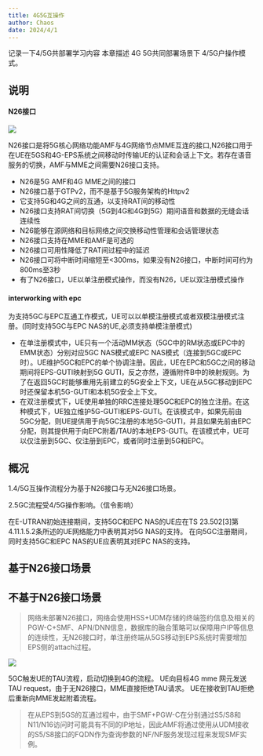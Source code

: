 ```yaml
---
title: 4G5G互操作 
author: Chaos
date: 2024/4/1
---
```

记录一下4/5G共部署学习内容
本章描述 4G 5G共同部署场景下 4/5G户操作模式。

<!-- more -->
## 说明

#### N26接口
![](http://nas.xiaojiacheng.top:5543//blog_pic/uploads/2024/04/20240401170253.png)

N26接口是将5G核心网络功能AMF与4G网络节点MME互连的接口,N26接口用于在UE在5GS和4G-EPS系统之间移动时传输UE的认证和会话上下文。若存在语音服务的切换，AMF与MME之间需要N26接口支持。

- N26是5G AMF和4G MME之间的接口
- N26接口基于GTPv2，而不是基于5G服务架构的Httpv2
- 它支持5G和4G之间的互通，以支持RAT间的移动性
- N26接口支持RAT间切换（5G到4G和4G到5G）期间语音和数据的无缝会话连续性
- N26能够在源网络和目标网络之间交换移动性管理和会话管理状态
- N26接口支持在MME和AMF是可选的
- N26接口可用性降低了RAT间过程中的延迟
- N26接口可将中断时间缩短至<300ms，如果没有N26接口，中断时间可约为800ms至3秒
- 有了N26接口，UE以单注册模式操作，而没有N26，UE以双注册模式操作

#### interworking with epc
为支持5GC与EPC互通工作模式，UE可以以单模注册模式或者双模注册模式注册。(同时支持5GC与EPC NAS的UE,必须支持单模注册模式)
- 在单注册模式中，UE只有一个活动MM状态（5GC中的RM状态或EPC中的EMM状态）分别对应5GC NAS模式或EPC NAS模式（连接到5GC或EPC时）。UE维护5GC和EPC的单个协调注册。因此，UE在EPC和5GC之间的移动期间将EPS-GUTI映射到5G GUTI，反之亦然，遵循附件B中的映射规则。为了在返回5GC时能够重用先前建立的5G安全上下文，UE在从5GC移动到EPC时还保留本机5G-GUTI和本机5G安全上下文。
- 在双注册模式下，UE使用单独的RRC连接处理5GC和EPC的独立注册。在这种模式下，UE独立维护5G-GUTI和EPS-GUTI。在该模式中，如果先前由5GC分配，则UE提供用于向5GC注册的本地5G-GUTI，并且如果先前由EPC分配，则其提供用于向EPC附着/TAU的本地EPS-GUTI。在该模式中，UE可以仅注册到5GC、仅注册到EPC，或者同时注册到5G和EPC。


## 概况
1.4/5G互操作流程分为基于N26接口与无N26接口场景。

2.5GC流程受4/5G操作影响。（信令影响）

在E-UTRAN初始连接期间，支持5GC和EPC NAS的UE应在TS 23.502[3]第4.11.1.5.2条所述的UE网络能力中表明其对5G NAS的支持。
在向5GC注册期间，同时支持5GC和EPC NAS的UE应表明其对EPC NAS的支持。
## 基于N26接口场景

## 不基于N26接口场景
> 网络未部署N26接口，网络会使用HSS+UDM存储的终端签约信息及相关的PGW-C+SMF、APN/DNN信息，数据库的融合策略可以保障用户IP等信息的连续性，无N26接口时，单注册终端从5GS移动到EPS系统时需要增加EPS侧的attach过程。

![](http://nas.xiaojiacheng.top:5543//blog_pic/uploads/2024/04/20240401163747.png)

5GC触发UE的TAU流程，启动切换到4G的流程。
UE向目标4G mme 网元发送TAU request，由于无N26接口，MME直接拒绝TAU请求。
UE在接收到TAU拒绝后重新向MME发起附着流程。

> 在从EPS到5GS的互通过程中，由于SMF+PGW-C在分别通过S5/S8和N11/N16访问时可能具有不同的IP地址，因此AMF将通过使用从UDM接收的S5/S8接口的FQDN作为查询参数的NF/NF服务发现过程来发现SMF实例。